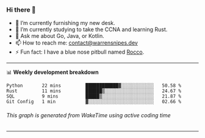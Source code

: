 ### Hi there 👋

- 🔭 I’m currently furnishing my new desk.
- 🌱 I’m currently studying to take the CCNA and learning Rust.
- 💬 Ask me about Go, Java, or Kotlin.
- 📫 How to reach me: contact@warrensnipes.dev
- ⚡ Fun fact: I have a blue nose pitbull named [Rocco](https://i.imgur.com/iLsSCKu.jpg).

-------

📊 **Weekly development breakdown**
<!--START_SECTION:waka-->
```text
Python       22 mins         ████████████▓░░░░░░░░░░░░   50.58 % 
Rust         11 mins         ██████▒░░░░░░░░░░░░░░░░░░   24.67 % 
SQL          9 mins          █████▒░░░░░░░░░░░░░░░░░░░   21.87 % 
Git Config   1 min           ▓░░░░░░░░░░░░░░░░░░░░░░░░   02.66 % 
```
<!--END_SECTION:waka-->
###### *This graph is generated from WakeTime using active coding time*
-------
